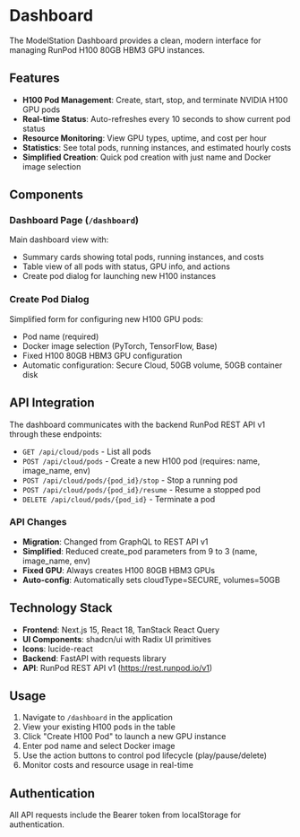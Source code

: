 # Dashboard

The ModelStation Dashboard provides a clean, modern interface for managing RunPod H100 80GB HBM3 GPU instances.

## Features

- **H100 Pod Management**: Create, start, stop, and terminate NVIDIA H100 GPU pods
- **Real-time Status**: Auto-refreshes every 10 seconds to show current pod status
- **Resource Monitoring**: View GPU types, uptime, and cost per hour
- **Statistics**: See total pods, running instances, and estimated hourly costs
- **Simplified Creation**: Quick pod creation with just name and Docker image selection

## Components

### Dashboard Page (`/dashboard`)
Main dashboard view with:
- Summary cards showing total pods, running instances, and costs
- Table view of all pods with status, GPU info, and actions
- Create pod dialog for launching new H100 instances

### Create Pod Dialog
Simplified form for configuring new H100 GPU pods:
- Pod name (required)
- Docker image selection (PyTorch, TensorFlow, Base)
- Fixed H100 80GB HBM3 GPU configuration
- Automatic configuration: Secure Cloud, 50GB volume, 50GB container disk

## API Integration

The dashboard communicates with the backend RunPod REST API v1 through these endpoints:

- `GET /api/cloud/pods` - List all pods
- `POST /api/cloud/pods` - Create a new H100 pod (requires: name, image_name, env)
- `POST /api/cloud/pods/{pod_id}/stop` - Stop a running pod
- `POST /api/cloud/pods/{pod_id}/resume` - Resume a stopped pod
- `DELETE /api/cloud/pods/{pod_id}` - Terminate a pod

### API Changes
- **Migration**: Changed from GraphQL to REST API v1
- **Simplified**: Reduced create_pod parameters from 9 to 3 (name, image_name, env)
- **Fixed GPU**: Always creates H100 80GB HBM3 GPUs
- **Auto-config**: Automatically sets cloudType=SECURE, volumes=50GB

## Technology Stack

- **Frontend**: Next.js 15, React 18, TanStack React Query
- **UI Components**: shadcn/ui with Radix UI primitives
- **Icons**: lucide-react
- **Backend**: FastAPI with requests library
- **API**: RunPod REST API v1 (https://rest.runpod.io/v1)

## Usage

1. Navigate to `/dashboard` in the application
2. View your existing H100 pods in the table
3. Click "Create H100 Pod" to launch a new GPU instance
4. Enter pod name and select Docker image
5. Use the action buttons to control pod lifecycle (play/pause/delete)
6. Monitor costs and resource usage in real-time

## Authentication

All API requests include the Bearer token from localStorage for authentication.
